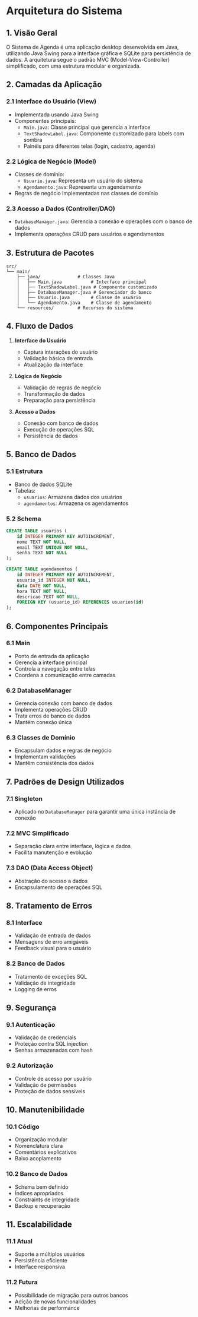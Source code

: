 # Arquitetura do Sistema

## 1. Visão Geral

O Sistema de Agenda é uma aplicação desktop desenvolvida em Java, utilizando Java Swing para a interface gráfica e SQLite para persistência de dados. A arquitetura segue o padrão MVC (Model-View-Controller) simplificado, com uma estrutura modular e organizada.

## 2. Camadas da Aplicação

### 2.1 Interface do Usuário (View)
- Implementada usando Java Swing
- Componentes principais:
  - `Main.java`: Classe principal que gerencia a interface
  - `TextShadowLabel.java`: Componente customizado para labels com sombra
  - Painéis para diferentes telas (login, cadastro, agenda)

### 2.2 Lógica de Negócio (Model)
- Classes de domínio:
  - `Usuario.java`: Representa um usuário do sistema
  - `Agendamento.java`: Representa um agendamento
- Regras de negócio implementadas nas classes de domínio

### 2.3 Acesso a Dados (Controller/DAO)
- `DatabaseManager.java`: Gerencia a conexão e operações com o banco de dados
- Implementa operações CRUD para usuários e agendamentos

## 3. Estrutura de Pacotes

```
src/
└── main/
    ├── java/              # Classes Java
    │   ├── Main.java           # Interface principal
    │   ├── TextShadowLabel.java # Componente customizado
    │   ├── DatabaseManager.java # Gerenciador do banco
    │   ├── Usuario.java        # Classe de usuário
    │   └── Agendamento.java    # Classe de agendamento
    └── resources/         # Recursos do sistema
```

## 4. Fluxo de Dados

1. **Interface do Usuário**
   - Captura interações do usuário
   - Validação básica de entrada
   - Atualização da interface

2. **Lógica de Negócio**
   - Validação de regras de negócio
   - Transformação de dados
   - Preparação para persistência

3. **Acesso a Dados**
   - Conexão com banco de dados
   - Execução de operações SQL
   - Persistência de dados

## 5. Banco de Dados

### 5.1 Estrutura
- Banco de dados SQLite
- Tabelas:
  - `usuarios`: Armazena dados dos usuários
  - `agendamentos`: Armazena os agendamentos

### 5.2 Schema

```sql
CREATE TABLE usuarios (
    id INTEGER PRIMARY KEY AUTOINCREMENT,
    nome TEXT NOT NULL,
    email TEXT UNIQUE NOT NULL,
    senha TEXT NOT NULL
);

CREATE TABLE agendamentos (
    id INTEGER PRIMARY KEY AUTOINCREMENT,
    usuario_id INTEGER NOT NULL,
    data DATE NOT NULL,
    hora TEXT NOT NULL,
    descricao TEXT NOT NULL,
    FOREIGN KEY (usuario_id) REFERENCES usuarios(id)
);
```

## 6. Componentes Principais

### 6.1 Main
- Ponto de entrada da aplicação
- Gerencia a interface principal
- Controla a navegação entre telas
- Coordena a comunicação entre camadas

### 6.2 DatabaseManager
- Gerencia conexão com banco de dados
- Implementa operações CRUD
- Trata erros de banco de dados
- Mantém conexão única

### 6.3 Classes de Domínio
- Encapsulam dados e regras de negócio
- Implementam validações
- Mantêm consistência dos dados

## 7. Padrões de Design Utilizados

### 7.1 Singleton
- Aplicado no `DatabaseManager` para garantir uma única instância de conexão

### 7.2 MVC Simplificado
- Separação clara entre interface, lógica e dados
- Facilita manutenção e evolução

### 7.3 DAO (Data Access Object)
- Abstração do acesso a dados
- Encapsulamento de operações SQL

## 8. Tratamento de Erros

### 8.1 Interface
- Validação de entrada de dados
- Mensagens de erro amigáveis
- Feedback visual para o usuário

### 8.2 Banco de Dados
- Tratamento de exceções SQL
- Validação de integridade
- Logging de erros

## 9. Segurança

### 9.1 Autenticação
- Validação de credenciais
- Proteção contra SQL injection
- Senhas armazenadas com hash

### 9.2 Autorização
- Controle de acesso por usuário
- Validação de permissões
- Proteção de dados sensíveis

## 10. Manutenibilidade

### 10.1 Código
- Organização modular
- Nomenclatura clara
- Comentários explicativos
- Baixo acoplamento

### 10.2 Banco de Dados
- Schema bem definido
- Índices apropriados
- Constraints de integridade
- Backup e recuperação

## 11. Escalabilidade

### 11.1 Atual
- Suporte a múltiplos usuários
- Persistência eficiente
- Interface responsiva

### 11.2 Futura
- Possibilidade de migração para outros bancos
- Adição de novas funcionalidades
- Melhorias de performance 